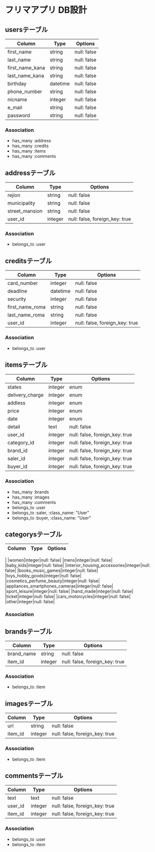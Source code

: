 # フリマアプリ DB設計
## usersテーブル
|Column|Type|Options|
|------|----|-------|
|first_name|string|null: false|
|last_name|string|null: false|
|first_name_kana|string|null: false|
|last_name_kana|string|null: false|
|birthday|datetime|null: false|
|phone_number|string|null: false|
|nicname|integer|null: false|
|e_mail|string|null: false|
|password|string|null: false|

### Association
- has_many :address
- has_many :credits
- has_many :items
- has_many :comments

## addressテーブル

|Column|Type|Options|
|------|----|-------|
|rejion|string|null: false|
|municipality|string|null: false|
|street_mansion|string|null: false|
|user_id|integer|null: false, foreign_key: true|

### Association
- belongs_to :user

## creditsテーブル

|Column|Type|Options|
|------|----|-------|
|card_number|integer|null: false|
|deadline|datetime|null: false|
|security|integer|null: false|
|first_name_roma|string|null: false|
|last_name_roma|string|null: false|
|user_id|integer|null: false, foreign_key: true|

### Association
- belongs_to :user


## itemsテーブル
|Column|Type|Options|
|------|----|-------|
|states|integer|enum|
|delivery_charge|integer|enum|
|addless|integer|enum|
|price|integer|enum|
|date|integer|enum|
|detail|text|null: false|
|user_id|integer|null: false, foreign_key: true|
|category_id|integer|null: false, foreign_key: true|
|brand_id|integer|null: false, foreign_key: true|
|saler_id|integer|null: false, foreign_key: true|
|buyer_id|integer|null: false, foreign_key: true|

### Association
- has_many :brands
- has_many :images
- has_many :comments
- belongs_to :user
- belongs_to :saler, :class_name: "User"
- belongs_to :buyer, :class_name: "User"


## categorysテーブル
|Column|Type|Options|
|------|----|-------|
|
|women|integer|null: false|
|mens|integer|null: false|
|baby_kids|integer|null: false|
|interior_housing_accessories|integer|null: false|
|books_music_games|integer|null: false|
|toys_hobby_goods|integer|null: false|
|cosmetics_perfume_beauty|integer|null: false|
|appliances_smartphones_cameras|integer|null: false|
|sport_leisure|integer|null: false|
|hand_made|integer|null: false|
|ticket|integer|null: false|
|cars_motorcycles|integer|null: false|
|other|integer|null: false|

### Association

## brandsテーブル
|Column|Type|Options|
|------|----|-------|
|brand_name|string|null: false|
|item_id|integer|null: false, foreign_key: true|

### Association
- belongs_to :item


## imagesテーブル
|Column|Type|Options|
|------|----|-------|
|url|string|null: false|
|item_id|integer|null: false, foreign_key: true|

### Association
- belongs_to :item


## commentsテーブル
|Column|Type|Options|
|------|----|-------|
|text|text|null: false|
|user_id|integer|null: false, foreign_key: true|
|item_id|integer|null: false, foreign_key: true|

### Association
- belongs_to :user
- belongs_to :item